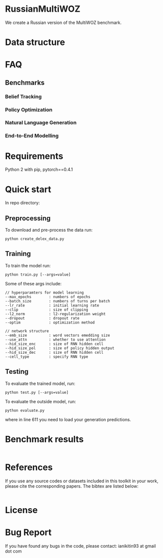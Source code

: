 # RussianMultiWOZ
We create a Russian version of the MultiWOZ benchmark.

# Data structure

# FAQ

<h2>Benchmarks</h2>
<h3>Belief Tracking</h3>
<h3>Policy Optimization</h3>
<h3>Natural Language Generation</h3>
<h3>End-to-End Modelling</h3>

# Requirements
Python 2 with pip, pytorch==0.4.1

# Quick start
In repo directory:

## Preprocessing
To download and pre-process the data run:

```python create_delex_data.py```

## Training
To train the model run:

```python train.py [--args=value]```

Some of these args include:

```
// hyperparamters for model learning
--max_epochs        : numbers of epochs
--batch_size        : numbers of turns per batch
--lr_rate           : initial learning rate
--clip              : size of clipping
--l2_norm           : l2-regularization weight
--dropout           : dropout rate
--optim             : optimization method

// network structure
--emb_size          : word vectors emedding size
--use_attn          : whether to use attention
--hid_size_enc      : size of RNN hidden cell
--hid_size_pol      : size of policy hidden output
--hid_size_dec      : size of RNN hidden cell
--cell_type         : specify RNN type
```

## Testing
To evaluate the trained model, run:

```python test.py [--args=value]```

To evaluate the outside model, run:

```python evaluate.py```

where in line 611 you need to load your generation predictions.


# Benchmark results

```
```


# References
If you use any source codes or datasets included in this toolkit in your
work, please cite the corresponding papers. The bibtex are listed below:
```

```

# License

# Bug Report
If you have found any bugs in the code, please contact: ianikitin93 at gmail dot com

